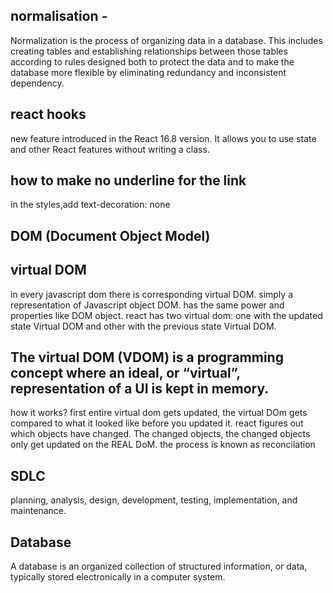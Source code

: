 ## normalisation -
Normalization is the process of organizing data in a database. This includes creating tables and establishing relationships between those tables according to rules designed both to protect the data and to make the database more flexible by eliminating redundancy and inconsistent dependency.

## react hooks
new feature introduced in the React 16.8 version. It allows you to use state and other React features without writing a class.

## how to make no underline for the link
in the styles,add text-decoration: none

## DOM (Document Object Model)



## virtual DOM
in every javascript dom there is corresponding virtual DOM.
simply a representation of Javascript object DOM.
has the same power and properties like DOM object.
react has two virtual dom: one with the updated state Virtual DOM and other with the previous state Virtual DOM. 
## The virtual DOM (VDOM) is a programming concept where an ideal, or “virtual”, representation of a UI is kept in memory.
how it works?
first entire virtual dom gets updated,
the virtual DOm gets compared to what it looked like before you updated it. react figures out which objects have changed. 
The changed objects, the changed objects only get updated on the REAL DoM.
the process is known as reconcilation 

## SDLC 
planning, analysis, design, development, testing, implementation, and maintenance.

## Database
A database is an organized collection of structured information, or data, typically stored electronically in a computer system.




